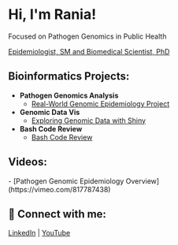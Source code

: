 <h1>Hi, I'm Rania!</h1>
<p>Focused on Pathogen Genomics in Public Health</p>
<p>
  <a href="https://www.linkedin.com/in/raniamilleron/" target="_blank">Epidemiologist, SM and Biomedical Scientist, PhD</a>
</p>

<h2>Bioinformatics Projects:</h2>

- <b>Pathogen Genomics Analysis</b>
  - [Real-World Genomic Epidemiology Project](https://github.com/milleroncruz/ProjectAnalysis)
- <b>Genomic Data Vis</b>
  - [Exploring Genomic Data with Shiny](https://github.com/milleroncruz/Portfolio)
- <b>Bash Code Review</b>
  - [Bash Code Review](https://github.com/milleroncruz/CodeReview)

<h2>Videos:</h2>
- [Pathogen Genomic Epidemiology Overview](https://vimeo.com/817787438)

<h2>🤳 Connect with me:</h2>
<p>
  <a href="https://www.linkedin.com/in/raniamilleron/">LinkedIn</a> | 
  <a href="https://www.youtube.com/@raniamilleroncruz359">YouTube</a>
</p>

<!--
**milleroncruz/milleroncruz** is a ✨ _special_ ✨ repository because its `README.md` (this file) appears on your GitHub profile.

Here are some ideas to get you started:

- 🔭 I’m currently working on ...
- 🌱 I’m currently learning ...
- 👯 I’m looking to collaborate on ...
- 🤔 I’m looking for help with ...
- 💬 Ask me about ...
- 📫 How to reach me: ...
- 😄 Pronouns: ...
- ⚡ Fun fact: ...
-->
